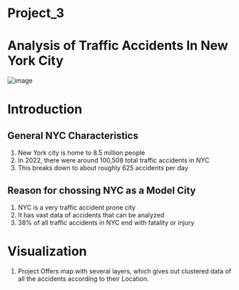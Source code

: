 # Project_3

# Analysis of Traffic Accidents In New York City

![image](https://github.com/Prachi-Shah1002/Project_3/assets/135665923/84af6ae1-c6df-4175-b59c-63704005a9db)

# Introduction

## General NYC Characteristics
1. New York city is home to 8.5 million people
2. In 2022, there were around 100,508 total traffic accidents in NYC
3. This breaks down to about roughly 625 accidents per day

## Reason for chossing NYC as a Model City
1. NYC is a very traffic accident prone city
2. It has vast data of accidents that can be analyzed
3. 38% of all traffic accidents in NYC end with fatality or injury

# Visualization

1. Project Offers map with several layers, which gives out clustered data of all the accidents according to their Location.







